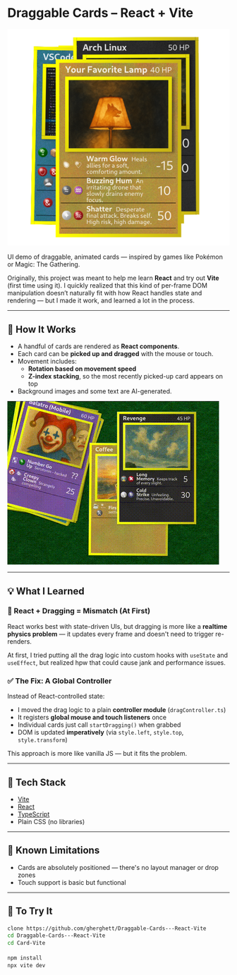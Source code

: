 # Draggable Cards – React + Vite

![cards](favicon.png)

UI demo of draggable, animated cards — inspired by games like Pokémon or Magic: The Gathering.

Originally, this project was meant to help me learn **React** and try out **Vite** (first time using it). I quickly realized that this kind of per-frame DOM manipulation doesn’t naturally fit with how React handles state and rendering — but I made it work, and learned a lot in the process.

---

## 🔄 How It Works

- A handful of cards are rendered as **React components**.
- Each card can be **picked up and dragged** with the mouse or touch.
- Movement includes:
  - **Rotation based on movement speed**
  - **Z-index stacking**, so the most recently picked-up card appears on top
- Background images and some text are AI-generated.

![preview of Cards](Cards.gif)

---

## 💡 What I Learned

### 🧠 React + Dragging = Mismatch (At First)

React works best with state-driven UIs, but dragging is more like a **realtime physics problem** — it updates every frame and doesn't need to trigger re-renders.

At first, I tried putting all the drag logic into custom hooks with `useState` and `useEffect`, but realized hpw that could cause jank and performance issues.

### ✅ The Fix: A Global Controller

Instead of React-controlled state:
- I moved the drag logic to a plain **controller module** (`dragController.ts`)
- It registers **global mouse and touch listeners** once
- Individual cards just call `startDragging()` when grabbed
- DOM is updated **imperatively** (via `style.left`, `style.top`, `style.transform`)

This approach is more like vanilla JS — but it fits the problem.

---

## 🧩 Tech Stack

- [Vite](https://vitejs.dev/)
- [React](https://reactjs.org/)
- [TypeScript](https://www.typescriptlang.org/)
- Plain CSS (no libraries)

---

## 🚧 Known Limitations

- Cards are absolutely positioned — there's no layout manager or drop zones
- Touch support is basic but functional

---

## 🧪 To Try It

```bash
clone https://github.com/gherghett/Draggable-Cards---React-Vite
cd Draggable-Cards---React-Vite
cd Card-Vite

npm install
npx vite dev


